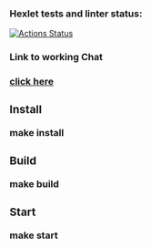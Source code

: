 ### Hexlet tests and linter status:

[![Actions Status](https://github.com/Ongawanai/frontend-project-12/workflows/hexlet-check/badge.svg)](https://github.com/Ongawanai/frontend-project-12/actions)

<h3>Link to working Chat<h3>
<a href=https://hexlet-chatapp.onrender.com>click here<a>

<h3>Install</h3>
make install

<h3>Build</h3>
make build

<h3>Start</h3>
make start
